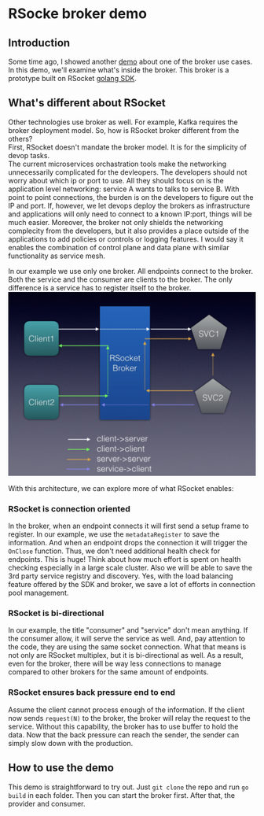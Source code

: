 # RSocke broker demo

## Introduction
Some time ago, I showed another [demo](https://github.com/szihai/broker-flat) about one of the broker use cases. In this demo, we'll examine what's inside the broker. This broker is a prototype built on RSocket [golang SDK](https://github.com/rsocket/rsocket-go).
## What's different about RSocket
Other technologies use broker as well. For example, Kafka requires the broker deployment model. So, how is RSocket broker different from the others?   
First, RSocket doesn't mandate the broker model. It is for the simplicity of devop tasks.  
The current microservices orchastration tools make the networking unnecessarily complicated for the devleopers. The developers should not worry about which ip or port to use. All they should focus on is the application level networking: service A wants to talks to service B. With point to point connections, the burden is on the developers to figure out the IP and port. If, however, we let devops deploy the brokers as infrastructure and applications will only need to connect to a known IP:port, things will be much easier. Moreover, the broker not only shields the networking complecity from the developers, but it also provides a place outside of the applications to add policies or controls or logging features. I would say it enables the combination of control plane and data plane with similar functionality as service mesh.

In our example we use only one broker. All endpoints connect to the broker.  Both the service and the consumer are clients to the broker. The only difference is a service has to register itself to the broker.
![image](broker.png)

With this architecture, we can explore more of what RSocket enables:
### RSocket is connection oriented

In the broker, when an endpoint connects it will first send a setup frame to register. In our example, we use the `metadataRegister` to save the information. And when an endpoint drops the connection it will trigger the `OnClose` function. Thus, we don't need additional health check for endpoints. This is huge! Think about how much effort is spent on health checking especially in a large scale cluster. Also we will be able to save the 3rd party service registry and discovery. Yes, with the load balancing feature offered by the SDK and broker, we save a lot of efforts in connection pool management.

### RSocket is bi-directional

In our example, the title "consumer" and "service" don't mean anything. If the consumer allow, it will serve the service as well. And, pay attention to the code, they are using the same socket connection. What that means is not only are RSocket multiplex, but it is bi-directional as well. As a result, even for the broker, there will be way less connections to manage compared to other brokers for the same amount of endpoints.

### RSocket ensures back pressure end to end

Assume the client cannot process enough of the information. If the client now sends `request(N)` to the broker, the broker will relay the request to the service. Without this capability, the broker has to use buffer to hold the data. Now that the back pressure can reach the sender, the sender can simply slow down with the production. 

## How to use the demo
This demo is straightforward to try out. Just `git clone` the repo and run `go build` in each folder. Then you can start the broker first. After that, the provider and consumer. 
